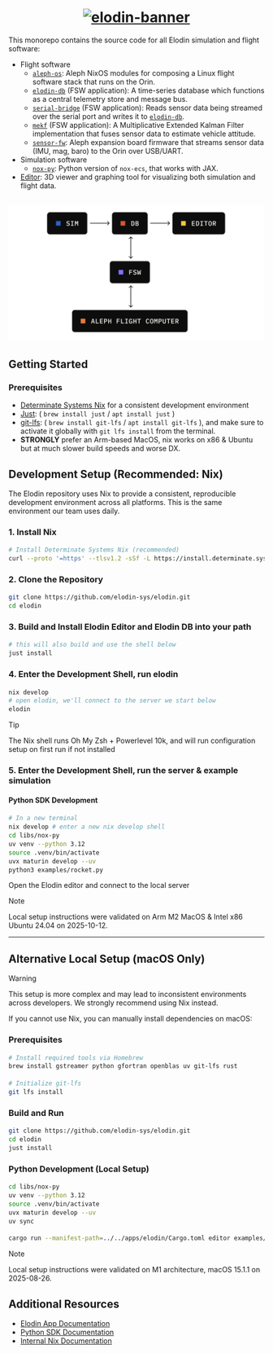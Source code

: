 <h1 align="center">
  <a href="https://www.elodin.systems/">
    <img alt="elodin-banner" src="https://assets.elodin.systems/assets/elodin-banner.png">
  </a>
</h1>

This monorepo contains the source code for all Elodin simulation and flight software:

- Flight software
  - [`aleph-os`](./aleph): Aleph NixOS modules for composing a Linux flight software stack that runs on the Orin.
  - [`elodin-db`](./libs/db) (FSW application): A time-series database which functions as a central telemetry store and message bus.
  - [`serial-bridge`](./fsw/serial-bridge) (FSW application): Reads sensor data being streamed over the serial port and writes it to [`elodin-db`](./libs/db).
  - [`mekf`](./fsw/mekf) (FSW application): A Multiplicative Extended Kalman Filter implementation that fuses sensor data to estimate vehicle attitude.
  - [`sensor-fw`](./fsw/sensor-fw): Aleph expansion board firmware that streams sensor data (IMU, mag, baro) to the Orin over USB/UART.
- Simulation software
  - [`nox-py`](./libs/nox-py): Python version of `nox-ecs`, that works with JAX.
- [Editor](./apps/elodin): 3D viewer and graphing tool for visualizing both simulation and flight data.

<h2 align="center">
  <a href="https://www.elodin.systems/">
    <img alt="elodin-stack" src="assets/elodin-stack.png">
  </a>
</h2>

## Getting Started

### Prerequisites
- [Determinate Systems Nix](https://determinate.systems/nix-installer/) for a consistent development environment
- [Just](https://just.systems/man/en/): ( `brew install just` / `apt install just` )
- [git-lfs](https://docs.github.com/en/repositories/working-with-files/managing-large-files/installing-git-large-file-storage): ( `brew install git-lfs` / `apt install git-lfs` ), and make sure to activate it globally with `git lfs install` from the terminal.
- **STRONGLY** prefer an Arm-based MacOS, nix works on x86 & Ubuntu but at much slower build speeds and worse DX.

## Development Setup (Recommended: Nix)

The Elodin repository uses Nix to provide a consistent, reproducible development environment across all platforms. This is the same environment our team uses daily.

### 1. Install Nix
```sh
# Install Determinate Systems Nix (recommended)
curl --proto '=https' --tlsv1.2 -sSf -L https://install.determinate.systems/nix | sh -s -- install
```

### 2. Clone the Repository
```sh
git clone https://github.com/elodin-sys/elodin.git
cd elodin
```

### 3. Build and Install Elodin Editor and Elodin DB into your path
```sh
# this will also build and use the shell below
just install
```

### 4. Enter the Development Shell, run elodin
```sh
nix develop
# open elodin, we'll connect to the server we start below
elodin
```
> [!TIP]
> The Nix shell runs Oh My Zsh + Powerlevel 10k, and will run configuration setup on first run if not installed

### 5. Enter the Development Shell, run the server & example simulation

#### Python SDK Development
```sh
# In a new terminal
nix develop # enter a new nix develop shell
cd libs/nox-py
uv venv --python 3.12
source .venv/bin/activate
uvx maturin develop --uv
python3 examples/rocket.py
```

Open the Elodin editor and connect to the local server

> [!NOTE]
> Local setup instructions were validated on Arm M2 MacOS & Intel x86 Ubuntu 24.04 on 2025-10-12.
---

## Alternative Local Setup (macOS Only)

> [!WARNING]
> This setup is more complex and may lead to inconsistent environments across developers. We strongly recommend using Nix instead.

If you cannot use Nix, you can manually install dependencies on macOS:

### Prerequisites
```sh
# Install required tools via Homebrew
brew install gstreamer python gfortran openblas uv git-lfs rust

# Initialize git-lfs
git lfs install
```

### Build and Run
```sh
git clone https://github.com/elodin-sys/elodin.git
cd elodin
just install
```

### Python Development (Local Setup)
```sh
cd libs/nox-py
uv venv --python 3.12
source .venv/bin/activate
uvx maturin develop --uv
uv sync

cargo run --manifest-path=../../apps/elodin/Cargo.toml editor examples/three-body.py
```

> [!NOTE]
> Local setup instructions were validated on M1 architecture, macOS 15.1.1 on 2025-08-26.

## Additional Resources

- [Elodin App Documentation](apps/elodin/README.md)
- [Python SDK Documentation](libs/nox-py/README.md)
- [Internal Nix Documentation](docs/internal/nix.md)
